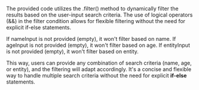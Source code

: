 The provided code utilizes the .filter() method to dynamically filter the results based on the user-input search criteria. 
The use of logical operators (&&) in the filter condition allows for flexible filtering without the need for explicit if-else statements.

If nameInput is not provided (empty), it won't filter based on name.
If ageInput is not provided (empty), it won't filter based on age.
If entityInput is not provided (empty), it won't filter based on entity.

This way, users can provide any combination of search criteria (name, age, or entity), 
and the filtering will adapt accordingly. It's a concise and flexible way to handle multiple search criteria without the need for explicit **if-else** statements.
